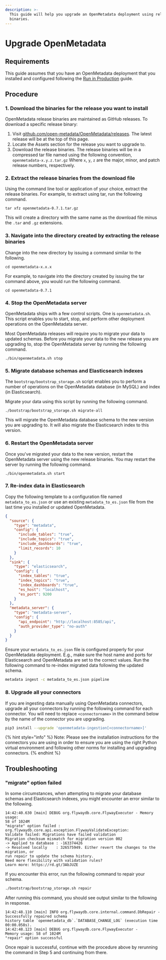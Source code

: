 ```yaml
---
description: >-
  This guide will help you upgrade an OpenMetadata deployment using release
  binaries.
---
```


# Upgrade OpenMetadata

## Requirements

This guide assumes that you have an OpenMetadata deployment that you installed and configured following the [Run in Production](run-in-production.md) guide.

## Procedure

### 1. Download the binaries for the release you want to install

OpenMetadata release binaries are maintained as GitHub releases. To download a specific release binary:

1. Visit [github.com/open-metadata/OpenMetadata/releases](https://github.com/open-metadata/OpenMetadata/releases). The latest release will be at the top of this page.
2. Locate the Assets section for the release you want to upgrade to.
3. Download the release binaries. The release binaries will be in a compressed tar file named using the following convention, `openmetadata-x.y.z.tar.gz` Where `x`, `y`, `z` are the major, minor, and patch release numbers, respectively.

### 2. Extract the release binaries from the download file

Using the command line tool or application of your choice, extract the release binaries. For example, to extract using tar, run the following command.

```
tar xfz openmetadata-0.7.1.tar.gz
```

This will create a directory with the same name as the download file minus the `.tar` and `.gz` extensions.

### 3. Navigate into the directory created by extracting the release binaries

Change into the new directory by issuing a command similar to the following.

```
cd openmetadata-x.x.x
```

For example, to navigate into the directory created by issuing the tar command above, you would run the following command.

```
cd openmetadata-0.7.1
```

### 4. Stop the OpenMetadata server

OpenMetadata ships with a few control scripts. One is `openmetadata.sh`. This script enables you to start, stop, and perform other deployment operations on the OpenMetadata server.

Most OpenMetadata releases will require you to migrate your data to updated schemas. Before you migrate your data to the new release you are upgrading to, stop the OpenMetadata server by running the following command.

```
./bin/openmetadata.sh stop
```

### 5. Migrate database schemas and Elasticsearch indexes

The `bootstrap/bootstrap_storage.sh` script enables you to perform a number of operations on the OpenMetadata database (in MySQL) and index (in Elasticsearch).

Migrate your data using this script by running the following command.

```
./bootstrap/bootstrap_storage.sh migrate-all
```

This will migrate the OpenMetadata database schema to the new version you are upgrading to. It will also migrate the Elasticsearch index to this version.

### 6. Restart the OpenMetadata server

Once you've migrated your data to the new version, restart the OpenMetadata server using the new release binaries. You may restart the server by running the following command.

```
./bin/openmetadata.sh start
```

### 7. Re-index data in Elasticsearch&#x20;

Copy the following template to a configuration file named `metadata_to_es.json` or use an existing `metadata_to_es.json` file from the last time you installed or updated OpenMetadata.

```json
{
  "source": {
    "type": "metadata",
    "config": {
      "include_tables": "true",
      "include_topics": "true",
      "include_dashboards": "true",
      "limit_records": 10
    }
  },
  "sink": {
    "type": "elasticsearch",
    "config": {
      "index_tables": "true",
      "index_topics": "true",
      "index_dashboards": "true",
      "es_host": "localhost",
      "es_port": 9200
    }
  },
  "metadata_server": {
    "type": "metadata-server",
    "config": {
      "api_endpoint": "http://localhost:8585/api",
      "auth_provider_type": "no-auth"
    }
  }
}
```

Ensure your `metadata_to_es.json` file is configured properly for your OpenMetadata deployment. E.g., make sure the host name and ports for Elasticsearch and OpenMetadata are set to the correct values. Run the following command to re-index migrated data following the updated schema.

```bash
metadata ingest -c metadata_to_es.json pipeline
```

### 8. Upgrade all your connectors

If you are ingesting data manually using OpenMetadata connectors, upgrade all your connectors by running the following command for each connector. You will need to replace `<connectorname>` in the command below by the name of the connector you are upgrading.

```bash
pip3 install --upgrade 'openmetadata-ingestion[<connectorname>]'
```

{% hint style="info" %}
Note: Please see the installation instructions for the connectors you are using in order to ensure you are using the right Python virtual environment and following other norms for installing and upgrading connectors.
{% endhint %}

## Troubleshooting

### "migrate" option failed

In some circumstances, when attempting to migrate your database schemas and Elasticsearch indexes, you might encounter an error similar to the following.

```
14:42:40.630 [main] DEBUG org.flywaydb.core.FlywayExecutor - Memory usage: 
58 of 1024M
"migrate" option failed : org.flywaydb.core.api.exception.FlywayValidateException: 
Validate failed: Migrations have failed validation
Migration checksum mismatch for migration version 002
-> Applied to database : -163374426
-> Resolved locally    : 326575949. Either revert the changes to the migration, or
run repair to update the schema history.
Need more flexibility with validation rules?
Learn more: https://rd.gt/3AbJUZE
```

If you encounter this error, run the following command to repair your schema.

```bash
./bootstrap/bootstrap_storage.sh repair  
```

After running this command, you should see output similar to the following in response.

```
14:42:48.110 [main] INFO org.flywaydb.core.internal.command.DbRepair - 
Successfully repaired schema 
history table `openmetadata_db`.`DATABASE_CHANGE_LOG` (execution time 00:00.058s).
14:42:48.123 [main] DEBUG org.flywaydb.core.FlywayExecutor - 
Memory usage: 58 of 1024M
"repair" option successful
```

Once repair is successful, continue with the procedure above by rerunning the command in Step 5 and continuing from there.
